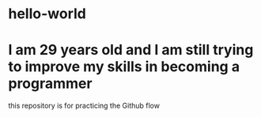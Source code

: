 # hello-world
# I am 29 years old and I am still trying to improve my skills in becoming a programmer
this repository is for practicing the Github flow
